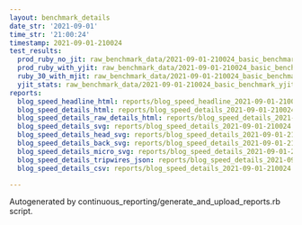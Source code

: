 ```yaml
---
layout: benchmark_details
date_str: '2021-09-01'
time_str: '21:00:24'
timestamp: 2021-09-01-210024
test_results:
  prod_ruby_no_jit: raw_benchmark_data/2021-09-01-210024_basic_benchmark_prod_ruby_no_jit.json
  prod_ruby_with_yjit: raw_benchmark_data/2021-09-01-210024_basic_benchmark_prod_ruby_with_yjit.json
  ruby_30_with_mjit: raw_benchmark_data/2021-09-01-210024_basic_benchmark_ruby_30_with_mjit.json
  yjit_stats: raw_benchmark_data/2021-09-01-210024_basic_benchmark_yjit_stats.json
reports:
  blog_speed_headline_html: reports/blog_speed_headline_2021-09-01-210024.html
  blog_speed_details_html: reports/blog_speed_details_2021-09-01-210024.html
  blog_speed_details_raw_details_html: reports/blog_speed_details_2021-09-01-210024.raw_details.html
  blog_speed_details_svg: reports/blog_speed_details_2021-09-01-210024.svg
  blog_speed_details_head_svg: reports/blog_speed_details_2021-09-01-210024.head.svg
  blog_speed_details_back_svg: reports/blog_speed_details_2021-09-01-210024.back.svg
  blog_speed_details_micro_svg: reports/blog_speed_details_2021-09-01-210024.micro.svg
  blog_speed_details_tripwires_json: reports/blog_speed_details_2021-09-01-210024.tripwires.json
  blog_speed_details_csv: reports/blog_speed_details_2021-09-01-210024.csv

---
```

Autogenerated by continuous_reporting/generate_and_upload_reports.rb script.
